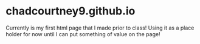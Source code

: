# chadcourtney9.github.io

Currently is my first html page that I made prior to class! Using it as a place holder for now until I can put something of value on the page!
